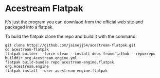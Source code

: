 # Acestream Flatpak
It's just the program you can downlaod from the official web site and packaged into a flatpak.

To build the flatpak clone the repo and build it with the command:
```
git clone https://github.com/jaimejj54/acestream-flatpak.git
cd acestream-flatpak
flatpak-builder --force-clean --install-deps-from=flathub --repo=repo builddir org.Acestream.engine.yml
flatpak build-bundle repo acestream-engine.flatpak org.Acestream.engine
flatpak install --user acestream-engine.flatpak
```
